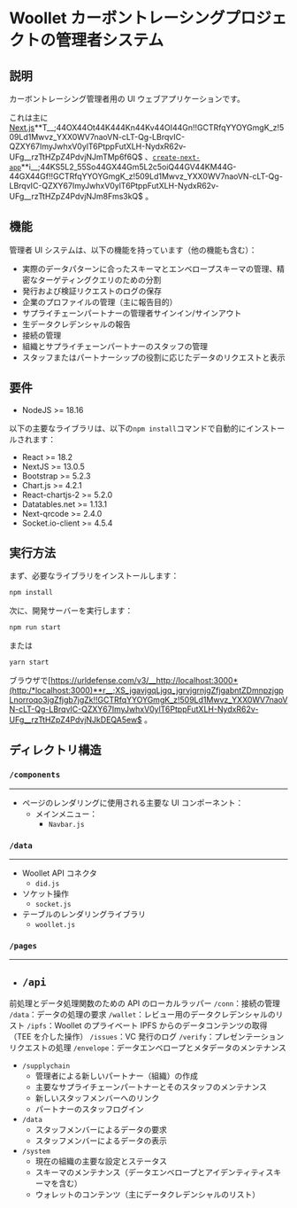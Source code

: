 # Woollet カーボントレーシングプロジェクトの管理者システム

## **説明**

カーボントレーシング管理者用の UI ウェブアプリケーションです。

これは主に[Next.js](https://urldefense.com/v3/__https://nextjs.org/)**T__;44OX44Ot44K444Kn44Kv44OI44Gn!!GCTRfqYYOYGmgK_z!509Ld1Mwvz_YXX0WV7naoVN-cLT-Qg-LBrqvIC-QZXY67ImyJwhxV0ylT6PtppFutXLH-NydxR62v-UFg__rzTtHZpZ4PdvjNJmTMp6f6Q$ 、[`create-next-app`](https://urldefense.com/v3/__https://github.com/vercel/next.js/tree/canary/packages/create-next-app)**i__;44KS5L2_55So44GX44Gm5L2c5oiQ44GV44KM44G-44GX44Gf!!GCTRfqYYOYGmgK_z!509Ld1Mwvz_YXX0WV7naoVN-cLT-Qg-LBrqvIC-QZXY67ImyJwhxV0ylT6PtppFutXLH-NydxR62v-UFg__rzTtHZpZ4PdvjNJm8Fms3kQ$ 。

## **機能**

管理者 UI システムは、以下の機能を持っています（他の機能も含む）：

-   実際のデータパターンに合ったスキーマとエンベロープスキーマの管理、精密なターゲティングクエリのための分割
-   発行および検証リクエストのログの保存
-   企業のプロファイルの管理（主に報告目的）
-   サプライチェーンパートナーの管理者サインイン/サインアウト
-   生データクレデンシャルの報告
-   接続の管理
-   組織とサプライチェーンパートナーのスタッフの管理
-   スタッフまたはパートナーシップの役割に応じたデータのリクエストと表示

## **要件**

-   NodeJS >= 18.16

以下の主要なライブラリは、以下の`npm install`コマンドで自動的にインストールされます：

-   React >= 18.2
-   NextJS >= 13.0.5
-   Bootstrap >= 5.2.3
-   Chart.js >= 4.2.1
-   React-chartjs-2 >= 5.2.0
-   Datatables.net >= 1.13.1
-   Next-qrcode >= 2.4.0
-   Socket.io-client >= 4.5.4

## **実行方法**

まず、必要なライブラリをインストールします：

```bash
npm install
```

次に、開発サーバーを実行します：

```bash
npm run start
```

または

```bash
yarn start
```

ブラウザで[https://urldefense.com/v3/__http://localhost:3000*(http:/*localhost:3000)**r__;XS_jgavjgqLjgq_jgrvjgrnjgZfjgabntZDmnpzjgpLnorroqo3jgZfjgb7jgZk!!GCTRfqYYOYGmgK_z!509Ld1Mwvz_YXX0WV7naoVN-cLT-Qg-LBrqvIC-QZXY67ImyJwhxV0ylT6PtppFutXLH-NydxR62v-UFg__rzTtHZpZ4PdvjNJkDEQA5ew$ 。

## **ディレクトリ構造**

### `/components`

---

-   ページのレンダリングに使用される主要な UI コンポーネント：
    -   メインメニュー：
        -   `Navbar.js`

### `/data`

---

-   Woollet API コネクタ
    -   `did.js`
-   ソケット操作
    -   `socket.js`
-   テーブルのレンダリングライブラリ
    -   `woollet.js`

### `/pages`

---

-   ## `/api`

前処理とデータ処理関数のための API のローカルラッパー
`/conn`：接続の管理
`/data`：データの処理の要求
`/wallet`：レビュー用のデータクレデンシャルのリスト
`/ipfs`：Woollet のプライベート IPFS からのデータコンテンツの取得（TEE を介した操作）
`/issues`：VC 発行のログ
`/verify`：プレゼンテーションリクエストの処理
`/envelope`：データエンベロープとメタデータのメンテナンス

-   `/supplychain`
    -   管理者による新しいパートナー（組織）の作成
    -   主要なサプライチェーンパートナーとそのスタッフのメンテナンス
    -   新しいスタッフメンバーへのリンク
    -   パートナーのスタッフログイン
-   `/data`
    -   スタッフメンバーによるデータの要求
    -   スタッフメンバーによるデータの表示
-   `/system`
    -   現在の組織の主要な設定とステータス
    -   スキーマのメンテナンス（データエンベロープとアイデンティティスキーマを含む）
    -   ウォレットのコンテンツ（主にデータクレデンシャルのリスト）
